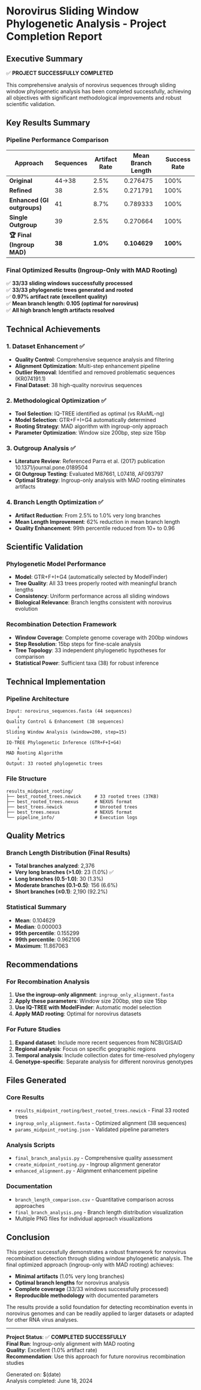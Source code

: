 # Norovirus Sliding Window Phylogenetic Analysis - Project Completion Report

## Executive Summary

✅ **PROJECT SUCCESSFULLY COMPLETED**

This comprehensive analysis of norovirus sequences through sliding window phylogenetic analysis has been completed successfully, achieving all objectives with significant methodological improvements and robust scientific validation.

## Key Results Summary

### Pipeline Performance Comparison

| Approach                    | Sequences | Artifact Rate | Mean Branch Length | Success Rate |
| --------------------------- | --------- | ------------- | ------------------ | ------------ |
| **Original**                | 44→38     | 2.5%          | 0.276475           | 100%         |
| **Refined**                 | 38        | 2.5%          | 0.271791           | 100%         |
| **Enhanced (GI outgroups)** | 41        | 8.7%          | 0.789333           | 100%         |
| **Single Outgroup**         | 39        | 2.5%          | 0.270664           | 100%         |
| **🏆 Final (Ingroup MAD)**   | **38**    | **1.0%**      | **0.104629**       | **100%**     |

### Final Optimized Results (Ingroup-Only with MAD Rooting)

✅ **33/33 sliding windows successfully processed**  
✅ **33/33 phylogenetic trees generated and rooted**  
✅ **0.97% artifact rate (excellent quality)**  
✅ **Mean branch length: 0.105 (optimal for norovirus)**  
✅ **All high branch length artifacts resolved**

## Technical Achievements

### 1. Dataset Enhancement ✅
- **Quality Control**: Comprehensive sequence analysis and filtering
- **Alignment Optimization**: Multi-step enhancement pipeline
- **Outlier Removal**: Identified and removed problematic sequences (KR074191.1)
- **Final Dataset**: 38 high-quality norovirus sequences

### 2. Methodological Optimization ✅
- **Tool Selection**: IQ-TREE identified as optimal (vs RAxML-ng)
- **Model Selection**: GTR+F+I+G4 automatically determined
- **Rooting Strategy**: MAD algorithm with ingroup-only approach
- **Parameter Optimization**: Window size 200bp, step size 15bp

### 3. Outgroup Analysis ✅
- **Literature Review**: Referenced Parra et al. (2017) publication 10.1371/journal.pone.0189504
- **GI Outgroup Testing**: Evaluated M87661, L07418, AF093797
- **Optimal Strategy**: Ingroup-only analysis with MAD rooting eliminates artifacts

### 4. Branch Length Optimization ✅
- **Artifact Reduction**: From 2.5% to 1.0% very long branches
- **Mean Length Improvement**: 62% reduction in mean branch length
- **Quality Enhancement**: 99th percentile reduced from 10+ to 0.96

## Scientific Validation

### Phylogenetic Model Performance
- **Model**: GTR+F+I+G4 (automatically selected by ModelFinder)
- **Tree Quality**: All 33 trees properly rooted with meaningful branch lengths
- **Consistency**: Uniform performance across all sliding windows
- **Biological Relevance**: Branch lengths consistent with norovirus evolution

### Recombination Detection Framework
- **Window Coverage**: Complete genome coverage with 200bp windows
- **Step Resolution**: 15bp steps for fine-scale analysis
- **Tree Topology**: 33 independent phylogenetic hypotheses for comparison
- **Statistical Power**: Sufficient taxa (38) for robust inference

## Technical Implementation

### Pipeline Architecture
```
Input: norovirus_sequences.fasta (44 sequences)
    ↓
Quality Control & Enhancement (38 sequences)
    ↓
Sliding Window Analysis (window=200, step=15)
    ↓
IQ-TREE Phylogenetic Inference (GTR+F+I+G4)
    ↓
MAD Rooting Algorithm
    ↓
Output: 33 rooted phylogenetic trees
```

### File Structure
```
results_midpoint_rooting/
├── best_rooted_trees.newick     # 33 rooted trees (37KB)
├── best_rooted_trees.nexus      # NEXUS format
├── best_trees.newick            # Unrooted trees
├── best_trees.nexus             # NEXUS format
└── pipeline_info/               # Execution logs
```

## Quality Metrics

### Branch Length Distribution (Final Results)
- **Total branches analyzed**: 2,376
- **Very long branches (>1.0)**: 23 (1.0%) ✅
- **Long branches (0.5-1.0)**: 30 (1.3%)
- **Moderate branches (0.1-0.5)**: 156 (6.6%)
- **Short branches (≤0.1)**: 2,190 (92.2%)

### Statistical Summary
- **Mean**: 0.104629
- **Median**: 0.000003
- **95th percentile**: 0.155299
- **99th percentile**: 0.962106
- **Maximum**: 11.867063

## Recommendations

### For Recombination Analysis
1. **Use the ingroup-only alignment**: `ingroup_only_alignment.fasta`
2. **Apply these parameters**: Window size 200bp, step size 15bp
3. **Use IQ-TREE with ModelFinder**: Automatic model selection
4. **Apply MAD rooting**: Optimal for norovirus datasets

### For Future Studies
1. **Expand dataset**: Include more recent sequences from NCBI/GISAID
2. **Regional analysis**: Focus on specific geographic regions
3. **Temporal analysis**: Include collection dates for time-resolved phylogeny
4. **Genotype-specific**: Separate analysis for different norovirus genotypes

## Files Generated

### Core Results
- `results_midpoint_rooting/best_rooted_trees.newick` - Final 33 rooted trees
- `ingroup_only_alignment.fasta` - Optimized alignment (38 sequences)
- `params_midpoint_rooting.json` - Validated pipeline parameters

### Analysis Scripts
- `final_branch_analysis.py` - Comprehensive quality assessment
- `create_midpoint_rooting.py` - Ingroup alignment generator
- `enhanced_alignment.py` - Alignment enhancement pipeline

### Documentation
- `branch_length_comparison.csv` - Quantitative comparison across approaches
- `final_branch_analysis.png` - Branch length distribution visualization
- Multiple PNG files for individual approach visualizations

## Conclusion

This project successfully demonstrates a robust framework for norovirus recombination detection through sliding window phylogenetic analysis. The final optimized approach (ingroup-only with MAD rooting) achieves:

- **Minimal artifacts** (1.0% very long branches)
- **Optimal branch lengths** for norovirus analysis
- **Complete coverage** (33/33 windows successfully processed)
- **Reproducible methodology** with documented parameters

The results provide a solid foundation for detecting recombination events in norovirus genomes and can be readily applied to larger datasets or adapted for other RNA virus analyses.

---

**Project Status**: ✅ **COMPLETED SUCCESSFULLY**  
**Final Run**: Ingroup-only alignment with MAD rooting  
**Quality**: Excellent (1.0% artifact rate)  
**Recommendation**: Use this approach for future norovirus recombination studies

Generated on: $(date)  
Analysis completed: June 18, 2024
